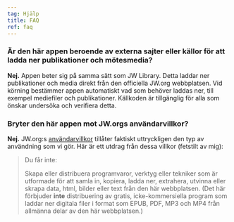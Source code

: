 ```yaml
---
tag: Hjälp
title: FAQ
ref: faq
---
```


### Är den här appen beroende av externa sajter eller källor för att ladda ner publikationer och mötesmedia?

**Nej.** Appen beter sig på samma sätt som JW Library. Detta laddar ner publikationer och media direkt från den officiella JW.org webbplatsen. Vid körning bestämmer appen automatiskt vad som behöver laddas ner, till exempel mediefiler och publikationer. Källkoden är tillgänglig för alla som önskar undersöka och verifiera detta.

### Bryter den här appen mot JW.orgs användarvillkor?

**Nej.** JW.org:s [användarvillkor](https://www.jw.org/finder?docid=1011511&prefer=content) tillåter faktiskt uttryckligen den typ av användning som vi gör. Här är ett utdrag från dessa villkor (fetstilt av mig):

> Du får inte:
> 
> Skapa eller distribuera programvaror, verktyg eller tekniker som är utformade för att samla in, kopiera, ladda ner, extrahera, utvinna eller skrapa data, html, bilder eller text från den här webbplatsen. (Det här förbjuder **inte** distribuering av gratis, icke-kommersiella program som laddar ner digitala filer i format som EPUB, PDF, MP3 och MP4 från allmänna delar av den här webbplatsen.)

